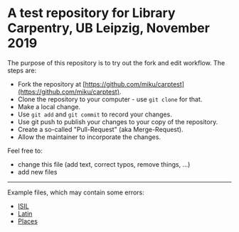 # A test repository for Library Carpentry, UB Leipzig, November 2019

The purpose of this repository is to try out the fork and edit workflow. The
steps are:

* Fork the repository at [https://github.com/miku/carptest](https://github.com/miku/carptest).
* Clone the repository to your computer - use `git clone` for that.
* Make a local change.
* Use `git add` and `git commit` to record your changes.
* Use git push to publish your changes to your copy of the repository.
* Create a so-called "Pull-Request" (aka Merge-Request).
* Allow the maintainer to incorporate the changes.

Feel free to:

* change this file (add text, correct typos, remove things, ...)
* add new files

----

Example files, which may contain some errors:

* [ISIL](ISIL.md)
* [Latin](Latin.md)
* [Places](Places.md)
